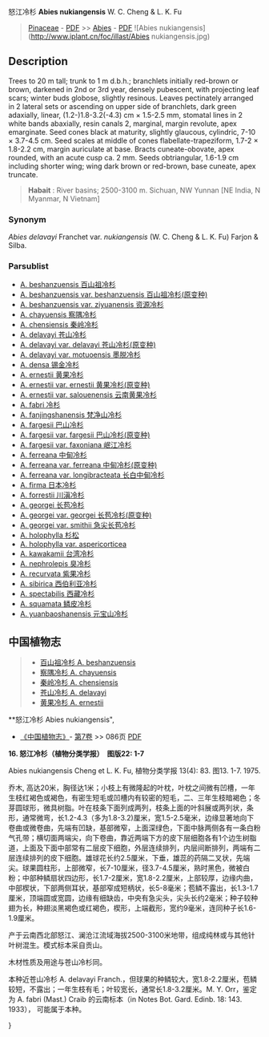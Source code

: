 怒江冷杉 **Abies nukiangensis** W. C. Cheng & L. K. Fu

> [Pinaceae](http://www.iplant.cn/info/Pinaceae?t=foc) - [PDF](http://www.iplant.cn/foc/pdf/Pinaceae.pdf) >> [Abies](Abies-冷杉属.md) - [PDF](http://www.iplant.cn/foc/pdf/Abies.pdf)
![Abies nukiangensis](http://www.iplant.cn/foc/illast/Abies nukiangensis.jpg)

## Description

Trees to 20 m tall; trunk to 1 m d.b.h.; branchlets initially red-brown or brown, darkened in 2nd or 3rd year, densely pubescent, with projecting leaf scars; winter buds globose, slightly resinous. Leaves pectinately arranged in 2 lateral sets or ascending on upper side of branchlets, dark green adaxially, linear, (1.2-)1.8-3.2(-4.3) cm ×  1.5-2.5 mm, stomatal lines in 2 white bands abaxially, resin canals 2, marginal, margin revolute, apex emarginate. Seed cones black at maturity, slightly glaucous, cylindric, 7-10 ×  3.7-4.5 cm. Seed scales at middle of cones flabellate-trapeziform, 1.7-2 ×  1.8-2.2 cm, margin auriculate at base. Bracts cuneate-obovate, apex rounded, with an acute cusp ca. 2 mm. Seeds obtriangular, 1.6-1.9 cm including shorter wing; wing dark brown or red-brown, base cuneate, apex truncate.


> **Habait** : 
> River basins; 2500-3100 m. Sichuan, NW Yunnan [NE India, N Myanmar, N Vietnam]

### Synonym
*Abies delavayi* Franchet var. *nukiangensis* (W. C. Cheng & L. K. Fu) Farjon & Silba.

### Parsublist

* [A.  beshanzuensis  百山祖冷杉](Abies-beshanzuensis-百山祖冷杉.md)
* [A.  beshanzuensis var. beshanzuensis  百山祖冷杉(原变种)](Abies-beshanzuensis-var-beshanzuensis-百山祖冷杉(原变种).md)
* [A.  beshanzuensis var. ziyuanensis  资源冷杉](Abies-beshanzuensis-var-ziyuanensis-资源冷杉.md)
* [A.  chayuensis  察隅冷杉](Abies-chayuensis-察隅冷杉.md)
* [A.  chensiensis  秦岭冷杉](Abies-chensiensis-秦岭冷杉.md)
* [A.  delavayi  苍山冷杉](Abies-delavayi-苍山冷杉.md)
* [A.  delavayi var. delavayi  苍山冷杉(原变种)](Abies-delavayi-var-delavayi-苍山冷杉(原变种).md)
* [A.  delavayi var. motuoensis  墨脱冷杉](Abies-delavayi-var-motuoensis-墨脱冷杉.md)
* [A.  densa  锡金冷杉](Abies-densa-锡金冷杉.md)
* [A.  ernestii  黄果冷杉](Abies-ernestii-黄果冷杉.md)
* [A.  ernestii var. ernestii  黄果冷杉(原变种)](Abies-ernestii-var-ernestii-黄果冷杉(原变种).md)
* [A.  ernestii var. salouenensis  云南黄果冷杉](Abies-ernestii-var-salouenensis-云南黄果冷杉.md)
* [A.  fabri  冷杉](Abies-fabri-冷杉.md)
* [A.  fanjingshanensis  梵净山冷杉](Abies-fanjingshanensis-梵净山冷杉.md)
* [A.  fargesii  巴山冷杉](Abies-fargesii-巴山冷杉.md)
* [A.  fargesii var. fargesii  巴山冷杉(原变种)](Abies-fargesii-var-fargesii-巴山冷杉(原变种).md)
* [A.  fargesii var. faxoniana  岷江冷杉](Abies-fargesii-var-faxoniana-岷江冷杉.md)
* [A.  ferreana  中甸冷杉](Abies-ferreana-中甸冷杉.md)
* [A.  ferreana var. ferreana  中甸冷杉(原变种)](Abies-ferreana-var-ferreana-中甸冷杉(原变种).md)
* [A.  ferreana var. longibracteata  长白中甸冷杉](Abies-ferreana-var-longibracteata-长白中甸冷杉.md)
* [A.  firma  日本冷杉](Abies-firma-日本冷杉.md)
* [A.  forrestii  川滇冷杉](Abies-forrestii-川滇冷杉.md)
* [A.  georgei  长苞冷杉](Abies-georgei-长苞冷杉.md)
* [A.  georgei var. georgei  长苞冷杉(原变种)](Abies-georgei-var-georgei-长苞冷杉(原变种).md)
* [A.  georgei var. smithii  急尖长苞冷杉](Abies-georgei-var-smithii-急尖长苞冷杉.md)
* [A.  holophylla  杉松](Abies-holophylla-杉松.md)
* [A.  holophylla var. aspericorticea  ](Abies-holophylla-var-aspericorticea-紫茎杉松.md)
* [A.  kawakamii  台湾冷杉](Abies-kawakamii-台湾冷杉.md)
* [A.  nephrolepis  臭冷杉](Abies-nephrolepis-臭冷杉.md)
* [A.  recurvata  紫果冷杉](Abies-recurvata-紫果冷杉.md)
* [A.  sibirica  西伯利亚冷杉](Abies-sibirica-西伯利亚冷杉.md)
* [A.  spectabilis  西藏冷杉](Abies-spectabilis-西藏冷杉.md)
* [A.  squamata  鳞皮冷杉](Abies-squamata-鳞皮冷杉.md)
* [A.  yuanbaoshanensis  元宝山冷杉](Abies-yuanbaoshanensis-元宝山冷杉.md)


## 中国植物志

> * [百山祖冷杉  A.  beshanzuensis](Abies-beshanzuensis-百山祖冷杉.md)
> * [察隅冷杉  A.  chayuensis](Abies-chayuensis-察隅冷杉.md)
> * [秦岭冷杉  A.  chensiensis](Abies-chensiensis-秦岭冷杉.md)
> * [苍山冷杉  A.  delavayi](Abies-delavayi-苍山冷杉.md)
> * [黄果冷杉  A.  ernestii](Abies-ernestii-黄果冷杉.md)


**怒江冷杉 Abies nukiangensis",

* [《中国植物志》](http://www.iplant.cn/frps)- [第7卷](http://www.iplant.cn/frps/vol/7) >> 086页 [PDF](http://www.iplant.cn/frps/pdf/7/086.pdf)


**16. 怒江冷杉（植物分类学报）　图版22: 1-7**

Abies nukiangensis Cheng et L. K. Fu, 植物分类学报 13(4): 83. 图13. 1-7. 1975.

乔木, 高达20米，胸径达1米；小枝上有微隆起的叶枕，叶枕之间微有凹槽，一年生枝红褐色或褐色，有密生短毛或凹槽内有较密的短毛，二、三年生枝暗褐色；冬芽圆球形，微具树脂。叶在枝条下面列成两列，枝条上面的叶斜展或两列状，条形，通常微弯，长1.2-4.3（多为1.8-3.2)厘米，宽1.5-2.5毫米，边缘显著地向下卷曲或微卷曲，先端有凹缺，基部微窄，上面深绿色，下面中脉两侧各有一条白粉气孔带；横切面两端尖，向下卷曲，靠近两端下方的皮下层细胞各有1个边生树脂道，上面及下面中部常有二层皮下细胞，外层连续排列，内层间断排列，两端有二层连续排列的皮下细胞。雄球花长约2.5厘米，下垂，雄蕊的药隔二叉状，先端尖。球果圆柱形，上部微窄，长7-10厘米，径3.7-4.5厘米，熟时黑色，微被白粉；中部种鳞扇状四边形，长1.7-2厘米，宽1.8-2.2厘米，上部较厚，边缘内曲，中部楔状，下部两侧耳状，基部窄成短柄状，长5-8毫米；苞鳞不露出，长1.3-1.7厘米，顶端圆或宽圆，边缘有细缺齿，中央有急尖头，尖头长约2毫米；种子较种翅为长，种翅淡黑褐色或红褐色，楔形，上端截形，宽约9毫米，连同种子长1.6-1.9厘米。

产于云南西北部怒江、澜沧江流域海拔2500-3100米地带，组成纯林或与其他针叶树混生。模式标本采自贡山。

木材性质及用途与苍山冷杉同。

本种近苍山冷杉 A. delavayi Franch.，但球果的种鳞较大，宽1.8-2.2厘米，苞鳞较短，不露出；一年生枝有毛；叶较宽长，通常长1.8-3.2厘米。M. Y. Orr，鉴定为 A. fabri (Mast.) Craib 的云南标本（in Notes Bot. Gard. Edinb. 18: 143. 1933）， 可能属于本种。

}